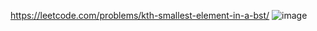 https://leetcode.com/problems/kth-smallest-element-in-a-bst/
![image](https://user-images.githubusercontent.com/89904421/150619971-93391ef9-021a-4aea-9719-f72a59cca1bb.png)
